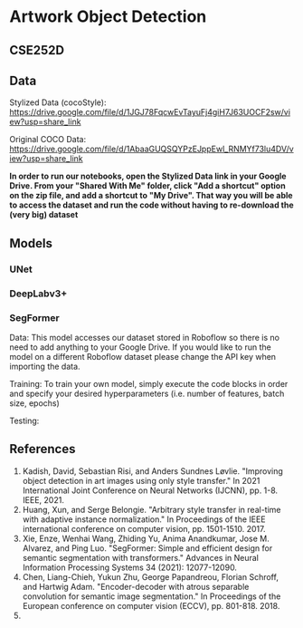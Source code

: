 # Artwork Object Detection
## CSE252D

## Data 
Stylized Data (cocoStyle): https://drive.google.com/file/d/1JGJ78FqcwEvTayuFj4giH7J63UOCF2sw/view?usp=share_link

Original COCO Data: https://drive.google.com/file/d/1AbaaGUQSQYPzEJppEwl_RNMYf73lu4DV/view?usp=share_link

**In order to run our notebooks, open the Stylized Data link in your Google Drive. From your "Shared With Me" folder, click "Add a shortcut" option on the zip file, and add a shortcut to "My Drive". That way you will be able to access the dataset and run the code without having to re-download the (very big) dataset**

## Models 

### UNet 


### DeepLabv3+


### SegFormer 

Data: 
This model accesses our dataset stored in Roboflow so there is no need to add anything to your Google Drive. If you would like to run the model on a different Roboflow dataset please change the API key when importing the data. 

Training: 
To train your own model, simply execute the code blocks in order and specify your desired hyperparameters (i.e. number of features, batch size, epochs)

Testing:


## References 
1. Kadish, David, Sebastian Risi, and Anders Sundnes Løvlie. "Improving object detection in art images using only style transfer." In 2021 International Joint Conference on Neural Networks (IJCNN), pp. 1-8. IEEE, 2021.
2. Huang, Xun, and Serge Belongie. "Arbitrary style transfer in real-time with adaptive instance normalization." In Proceedings of the IEEE international conference on computer vision, pp. 1501-1510. 2017.
3. Xie, Enze, Wenhai Wang, Zhiding Yu, Anima Anandkumar, Jose M. Alvarez, and Ping Luo. "SegFormer: Simple and efficient design for semantic segmentation with transformers." Advances in Neural Information Processing Systems 34 (2021): 12077-12090.
4. Chen, Liang-Chieh, Yukun Zhu, George Papandreou, Florian Schroff, and Hartwig Adam. "Encoder-decoder with atrous separable convolution for semantic image segmentation." In Proceedings of the European conference on computer vision (ECCV), pp. 801-818. 2018.
5. 
